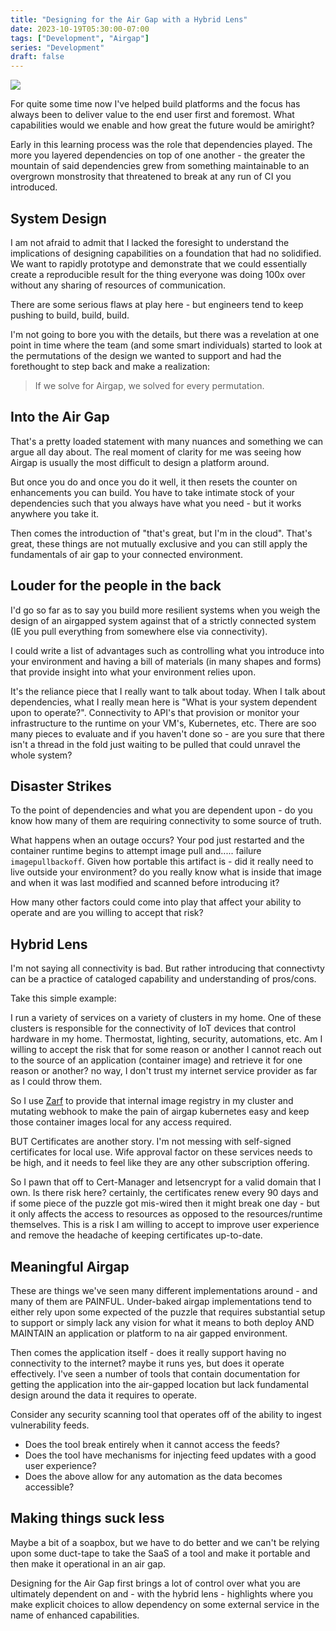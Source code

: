 ```yaml
---
title: "Designing for the Air Gap with a Hybrid Lens"
date: 2023-10-19T05:30:00-07:00
tags: ["Development", "Airgap"]
series: "Development"
draft: false
---
```


![](/images/software-design.jpeg)

For quite some time now I've helped build platforms and the focus has always been to deliver value to the end user first and foremost. What capabilities would we enable and how great the future would be amiright?

Early in this learning process was the role that dependencies played. The more you layered dependencies on top of one another - the greater the mountain of said dependencies grew from something maintainable to an overgrown monstrosity that threatened to break at any run of CI you introduced.

## System Design

I am not afraid to admit that I lacked the foresight to understand the implications of designing capabilities on a foundation that had no solidified. We want to rapidly prototype and demonstrate that we could essentially create a reproducible result for the thing everyone was doing 100x over without any sharing of resources of communication.

There are some serious flaws at play here - but engineers tend to keep pushing to build, build, build. 

I'm not going to bore you with the details, but there was a revelation at one point in time where the team (and some smart individuals) started to look at the permutations of the design we wanted to support and had the forethought to step back and make a realization:

> If we solve for Airgap, we solved for every permutation.

## Into the Air Gap

That's a pretty loaded statement with many nuances and something we can argue all day about. The real moment of clarity for me was seeing how Airgap is usually the most difficult to design a platform around. 

But once you do and once you do it well, it then resets the counter on enhancements you can build. You have to take intimate stock of your dependencies such that you always have what you need - but it works anywhere you take it. 

Then comes the introduction of "that's great, but I'm in the cloud". That's great, these things are not mutually exclusive and you can still apply the fundamentals of air gap to your connected environment.

## Louder for the people in the back

I'd go so far as to say you build more resilient systems when you weigh the design of an airgapped system against that of a strictly connected system (IE you pull everything from somewhere else via connectivity).

I could write a list of advantages such as controlling what you introduce into your environment and having a bill of materials (in many shapes and forms) that provide insight into what your environment relies upon.

It's the reliance piece that I really want to talk about today. When I talk about dependencies, what I really mean here is "What is your system dependent upon to operate?". Connectivity to API's that provision or monitor your infrastructure to the runtime on your VM's, Kubernetes, etc. There are soo many pieces to evaluate and if you haven't done so - are you sure that there isn't a thread in the fold just waiting to be pulled that could unravel the whole system?

## Disaster Strikes

To the point of dependencies and what you are dependent upon - do you know how many of them are requiring connectivity to some source of truth.

What happens when an outage occurs? Your pod just restarted and the container runtime begins to attempt image pull and..... failure `imagepullbackoff`. Given how portable this artifact is - did it really need to live outside your environment? do you really know what is inside that image and when it was last modified and scanned before introducing it?

How many other factors could come into play that affect your ability to operate and are you willing to accept that risk?

## Hybrid Lens

I'm not saying all connectivity is bad. But rather introducing that connectivty can be a practice of cataloged capability and understanding of pros/cons.

Take this simple example:

I run a variety of services on a variety of clusters in my home. One of these clusters is responsible for the connectivity of IoT devices that control hardware in my home. Thermostat, lighting, security, automations, etc. Am I willing to accept the risk that for some reason or another I cannot reach out to the source of an application (container image) and retrieve it for one reason or another? no way, I don't trust my internet service provider as far as I could throw them.

So I use [Zarf](zarf.dev) to provide that internal image registry in my cluster and mutating webhook to make the pain of airgap kubernetes easy and keep those container images local for any access required.

BUT Certificates are another story. I'm not messing with self-signed certificates for local use. Wife approval factor on these services needs to be high, and it needs to feel like they are any other subscription offering.

So I pawn that off to Cert-Manager and letsencrypt for a valid domain that I own. Is there risk here? certainly, the certificates renew every 90 days and if some piece of the puzzle got mis-wired then it might break one day - but it only affects the access to resources as opposed to the resources/runtime themselves. This is a risk I am willing to accept to improve user experience and remove the headache of keeping certificates up-to-date.

## Meaningful Airgap
These are things we've seen many different implementations around - and many of them are PAINFUL. Under-baked airgap implementations tend to either rely upon some expected of the puzzle that requires substantial setup to support or simply lack any vision for what it means to both deploy AND MAINTAIN an application or platform to na air gapped environment. 

Then comes the application itself - does it really support having no connectivity to the internet? maybe it runs yes, but does it operate effectively. I've seen a number of tools that contain documentation for getting the application into the air-gapped location but lack fundamental design around the data it requires to operate.

Consider any security scanning tool that operates off of the ability to ingest vulnerability feeds.
- Does the tool break entirely when it cannot access the feeds?
- Does the tool have mechanisms for injecting feed updates with a good user experience?
- Does the above allow for any automation as the data becomes accessible?

## Making things suck less

Maybe a bit of a soapbox, but we have to do better and we can't be relying upon some duct-tape to take the SaaS of a tool and make it portable and then make it operational in an air gap. 

Designing for the Air Gap first brings a lot of control over what you are ultimately dependent on and - with the hybrid lens - highlights where you make explicit choices to allow dependency on some external service in the name of enhanced capabilities.